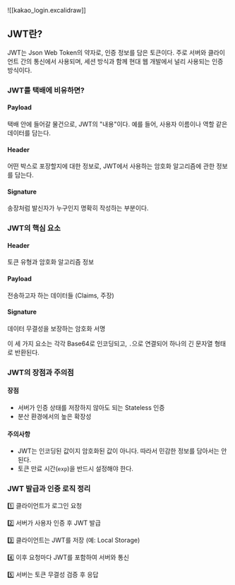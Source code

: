 ![[kakao_login.excalidraw]]

## JWT란?
JWT는 Json Web Token의 약자로, 인증 정보를 담은 토큰이다. 주로 서버와 클라이언트 간의 통신에서 사용되며, 세션 방식과 함께 현대 웹 개발에서 널리 사용되는 인증 방식이다.

### JWT를 택배에 비유하면?
#### Payload
택배 안에 들어갈 물건으로, JWT의 "내용"이다. 예를 들어, 사용자 이름이나 역할 같은 데이터를 담는다.

#### Header
어떤 박스로 포장할지에 대한 정보로, JWT에서 사용하는 암호화 알고리즘에 관한 정보를 담는다.

#### Signature
송장처럼 발신자가 누구인지 명확히 작성하는 부분이다.


### JWT의 핵심 요소
#### Header
토큰 유형과 암호화 알고리즘 정보

#### Payload
전송하고자 하는 데이터들 (Claims, 주장)

#### Signature
데이터 무결성을 보장하는 암호화 서명


이 세 가지 요소는 각각 Base64로 인코딩되고, `.`으로 연결되어 하나의 긴 문자열 형태로 반환된다.

  
### JWT의 장점과 주의점
#### **장점**
- 서버가 인증 상태를 저장하지 않아도 되는 Stateless 인증
- 분산 환경에서의 높은 확장성

#### **주의사항**
- JWT는 인코딩된 값이지 암호화된 값이 아니다. 따라서 민감한 정보를 담아서는 안 된다.
- 토큰 만료 시간(`exp`)을 반드시 설정해야 한다.


### JWT 발급과 인증 로직 정리
1️⃣ 클라이언트가 로그인 요청

2️⃣ 서버가 사용자 인증 후 JWT 발급

3️⃣ 클라이언트는 JWT를 저장 (예: Local Storage)

4️⃣ 이후 요청마다 JWT를 포함하여 서버와 통신

5️⃣ 서버는 토큰 무결성 검증 후 응답


